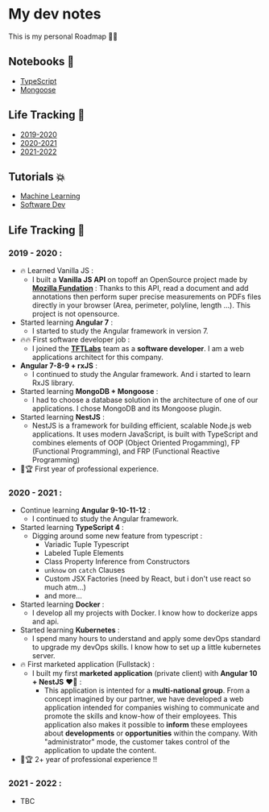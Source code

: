 # My dev notes

This is my personal Roadmap 🚀🌝

## Notebooks 📘

* [TypeScript](https://github.com/mkubdev/my-dev-note/blob/main/notebooks/typescript.md)
* [Mongoose](https://github.com/mkubdev/my-dev-note/blob/main/notebooks/mongoose.md)

## Life Tracking 🔎

* [2019-2020](#2019-2020)
* [2020-2021](#2020-2021)
* [2021-2022](#2021-2022)

## Tutorials 💥

* [Machine Learning](https://github.com/mkubdev/my-dev-note/blob/main/notebooks/tutorials/machine-learning.md)
* [Software Dev](https://github.com/mkubdev/my-dev-note/blob/main/notebooks/tutorials/softwaredev.md)

## Life Tracking 🔎

### 2019 - 2020 :
  * 🔥 Learned Vanilla JS : 
      - I built a **Vanilla JS API** on topoff an OpenSource project made by [**Mozilla Fundation**](https://foundation.mozilla.org/fr/) : Thanks to this API, read a document and add annotations then perform super precise measurements on PDFs files directly in your browser (Area, perimeter, polyline, length ...). This project is not opensource.
  * Started learning **Angular 7** :
      - I started to study the Angular framework in version 7.
  * 🔥🔥 First software developer job :
      - I joined the [**TFTLabs**](https://www.tftlabs.fr) team as a **software developer**. I am a web applications architect for this company.
  * **Angular 7-8-9 + rxJS** :
      - I continued to study the Angular framework. And i started to learn RxJS library.
  * Started learning **MongoDB + Mongoose** :
      - I had to choose a database solution in the architecture of one of our applications. I chose MongoDB and its Mongoose plugin.
  * Started learning **NestJS** : 
      - NestJS is a framework for building efficient, scalable Node.js web applications. It uses modern JavaScript, is built with TypeScript and combines elements of OOP (Object Oriented Progamming), FP (Functional Programming), and FRP (Functional Reactive Programming)
  * 🎁🏆 First year of professional experience.


### 2020 - 2021 :
  * Continue learning **Angular 9-10-11-12** :
      - I continued to study the Angular framework.
  * Started learning **TypeScript 4** :
      - Digging around some new feature from typescript :
          - Variadic Tuple Typescript
          - Labeled Tuple Elements
          - Class Property Inference from Constructors
          - `unknow` on `catch` Clauses
          - Custom JSX Factories (need by React, but i don't use react so much atm...)
          - and more...
  * Started learning **Docker** :
      - I develop all my projects with Docker. I know how to dockerize apps and api.
  * Started learning **Kubernetes** :
      - I spend many hours to understand and apply some devOps standard to upgrade my devOps skills. I know how to set up a little kubernetes server.
  * 🔥 First marketed application (Fullstack) : 
      - I built my first **marketed application** (private client) with **Angular 10 + NestJS** ❤💙 : 
        - This application is intented for a **multi-national group**. From a concept imagined by our partner, we have developed a web application intended for companies wishing to communicate and promote the skills and know-how of their employees.
        This application also makes it possible to **inform** these employees about **developments** or **opportunities** within the company.
        With "administrator" mode, the customer takes control of the application to update the content.
  * 🎁🏆 2+ year of professional experience !!


### 2021 - 2022 :
  * TBC

